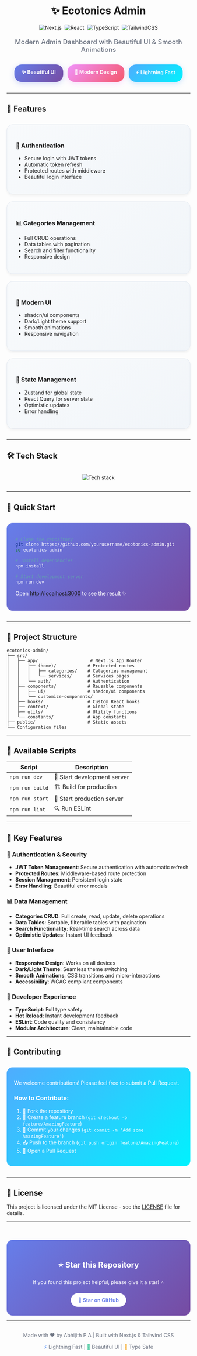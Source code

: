 <div align="center">

# ✨ Ecotonics Admin

<div style="display: flex; justify-content: center; align-items: center; gap: 8px; margin: 20px 0; flex-wrap: wrap;">
  <img src="https://img.shields.io/badge/Next.js-15.3.3-black?style=for-the-badge&logo=next.js&logoColor=white" alt="Next.js" />
  <img src="https://img.shields.io/badge/React-19.0.0-61dafb?style=for-the-badge&logo=react&logoColor=white" alt="React" />
  <img src="https://img.shields.io/badge/TypeScript-5.0-3178c6?style=for-the-badge&logo=typescript&logoColor=white" alt="TypeScript" />
  <img src="https://img.shields.io/badge/TailwindCSS-4.0-38B2AC?style=for-the-badge&logo=tailwind-css&logoColor=white" alt="TailwindCSS" />
</div>

<div style="font-size: 18px; color: #6b7280; margin: 20px 0; font-weight: 500;">
  Modern Admin Dashboard with Beautiful UI & Smooth Animations
</div>

<div style="display: flex; justify-content: center; gap: 12px; margin: 30px 0; flex-wrap: wrap;">
  <div style="background: linear-gradient(135deg, #667eea 0%, #764ba2 100%); padding: 12px 20px; border-radius: 20px; color: white; font-weight: 600; font-size: 14px; box-shadow: 0 4px 15px rgba(102, 126, 234, 0.3);">
    ✨ Beautiful UI
  </div>
  <div style="background: linear-gradient(135deg, #f093fb 0%, #f5576c 100%); padding: 12px 20px; border-radius: 20px; color: white; font-weight: 600; font-size: 14px; box-shadow: 0 4px 15px rgba(240, 147, 251, 0.3);">
    🎨 Modern Design
  </div>
  <div style="background: linear-gradient(135deg, #4facfe 0%, #00f2fe 100%); padding: 12px 20px; border-radius: 20px; color: white; font-weight: 600; font-size: 14px; box-shadow: 0 4px 15px rgba(79, 172, 254, 0.3);">
    ⚡ Lightning Fast
  </div>
</div>

</div>

---

## 🎯 Features

<div style="display: grid; grid-template-columns: repeat(auto-fit, minmax(280px, 1fr)); gap: 20px; margin: 30px 0;">

<div style="background: linear-gradient(145deg, #f8fafc, #f1f5f9); padding: 24px; border-radius: 16px; border: 1px solid #e2e8f0; box-shadow: 0 4px 6px rgba(0, 0, 0, 0.05); transition: transform 0.2s ease;">

### 🔐 Authentication
- Secure login with JWT tokens
- Automatic token refresh
- Protected routes with middleware
- Beautiful login interface

</div>

<div style="background: linear-gradient(145deg, #f8fafc, #f1f5f9); padding: 24px; border-radius: 16px; border: 1px solid #e2e8f0; box-shadow: 0 4px 6px rgba(0, 0, 0, 0.05); transition: transform 0.2s ease;">

### 📊 Categories Management
- Full CRUD operations
- Data tables with pagination
- Search and filter functionality
- Responsive design

</div>

<div style="background: linear-gradient(145deg, #f8fafc, #f1f5f9); padding: 24px; border-radius: 16px; border: 1px solid #e2e8f0; box-shadow: 0 4px 6px rgba(0, 0, 0, 0.05); transition: transform 0.2s ease;">

### 🎨 Modern UI
- shadcn/ui components
- Dark/Light theme support
- Smooth animations
- Responsive navigation

</div>

<div style="background: linear-gradient(145deg, #f8fafc, #f1f5f9); padding: 24px; border-radius: 16px; border: 1px solid #e2e8f0; box-shadow: 0 4px 6px rgba(0, 0, 0, 0.05); transition: transform 0.2s ease;">

### 🔄 State Management
- Zustand for global state
- React Query for server state
- Optimistic updates
- Error handling

</div>

</div>

---

## 🛠️ Tech Stack

<div align="center" style="margin: 30px 0;">
  <img src="https://skillicons.dev/icons?i=nextjs,react,typescript,tailwind,radixui,vercel&perline=3" alt="Tech stack" />
</div>

---

## 🚀 Quick Start

<div style="background: linear-gradient(135deg, #667eea 0%, #764ba2 100%); padding: 24px; border-radius: 16px; color: white; margin: 30px 0;">

```bash
# Clone the repository
git clone https://github.com/yourusername/ecotonics-admin.git
cd ecotonics-admin

# Install dependencies
npm install

# Start development server
npm run dev
```

Open [http://localhost:3000](http://localhost:3000) to see the result ✨

</div>

---

## 📁 Project Structure

```
ecotonics-admin/
├── src/
│   ├── app/                    # Next.js App Router
│   │   ├── (home)/            # Protected routes
│   │   │   ├── categories/    # Categories management
│   │   │   └── services/      # Services pages
│   │   └── auth/              # Authentication
│   ├── components/            # Reusable components
│   │   ├── ui/                # shadcn/ui components
│   │   └── customize-components/
│   ├── hooks/                 # Custom React hooks
│   ├── context/               # Global state
│   ├── utils/                 # Utility functions
│   └── constants/             # App constants
├── public/                    # Static assets
└── Configuration files
```

---

## 🎨 Available Scripts

| Script | Description |
|--------|-------------|
| `npm run dev` | 🚀 Start development server |
| `npm run build` | 🏗️ Build for production |
| `npm run start` | 🚀 Start production server |
| `npm run lint` | 🔍 Run ESLint |

---

## 🌟 Key Features

### 🔐 Authentication & Security
- **JWT Token Management**: Secure authentication with automatic refresh
- **Protected Routes**: Middleware-based route protection
- **Session Management**: Persistent login state
- **Error Handling**: Beautiful error modals

### 📊 Data Management
- **Categories CRUD**: Full create, read, update, delete operations
- **Data Tables**: Sortable, filterable tables with pagination
- **Search Functionality**: Real-time search across data
- **Optimistic Updates**: Instant UI feedback

### 🎨 User Interface
- **Responsive Design**: Works on all devices
- **Dark/Light Theme**: Seamless theme switching
- **Smooth Animations**: CSS transitions and micro-interactions
- **Accessibility**: WCAG compliant components

### 🔧 Developer Experience
- **TypeScript**: Full type safety
- **Hot Reload**: Instant development feedback
- **ESLint**: Code quality and consistency
- **Modular Architecture**: Clean, maintainable code

---

## 🤝 Contributing

<div style="background: linear-gradient(135deg, #4facfe 0%, #00f2fe 100%); padding: 20px; border-radius: 16px; color: white; margin: 30px 0;">

We welcome contributions! Please feel free to submit a Pull Request.

### How to Contribute:
1. 🍴 Fork the repository
2. 🌿 Create a feature branch (`git checkout -b feature/AmazingFeature`)
3. 💾 Commit your changes (`git commit -m 'Add some AmazingFeature'`)
4. 📤 Push to the branch (`git push origin feature/AmazingFeature`)
5. 🔄 Open a Pull Request

</div>

---

## 📄 License

This project is licensed under the MIT License - see the [LICENSE](LICENSE) file for details.

---

<div align="center" style="margin-top: 50px; padding: 24px; background: linear-gradient(135deg, #667eea 0%, #764ba2 100%); border-radius: 16px; color: white;">

## ⭐ Star this Repository

If you found this project helpful, please give it a star! ⭐

<div style="margin-top: 16px;">
  <a href="https://github.com/yourusername/ecotonics-admin" style="background: white; color: #667eea; padding: 10px 20px; border-radius: 20px; text-decoration: none; font-weight: 600; display: inline-block; font-size: 14px;">
    🌟 Star on GitHub
  </a>
</div>

</div>

---

<div align="center" style="margin-top: 30px; color: #6b7280; font-size: 14px;">

Made with ❤️ by Abhijith P A | Built with Next.js & Tailwind CSS

<div style="margin-top: 8px;">
  <span style="color: #3b82f6;">⚡</span> Lightning Fast | 
  <span style="color: #10b981;">🎨</span> Beautiful UI | 
  <span style="color: #f59e0b;">🔧</span> Type Safe
</div>

</div>

</div>
